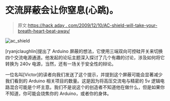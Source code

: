 # 交流屏蔽会让你窒息(心跳)。

> 原文:[https://hack aday . com/2009/12/10/AC-shield-will-take-your-breath-heart-beat-away/](https://hackaday.com/2009/12/10/ac-shield-will-take-your-breath-heart-beat-away/)

![](../Images/6eb4b98c99eecd56cbe7c0e0ec398d22.png "ac_shield")

[ryanjclaughlin]提出了 Arduino 屏蔽的想法，它使用三端双向可控硅开关来切换四个交流电源通道。他发起的论坛主题深入探讨了几个有趣的讨论，涉及如何将它转换为 240v 电源，当然，还有一场关于安全性的辩论。

一位名叫[Victor]的读者向我们发送了这个提示，并提到这个屏蔽可能会显著减少我们看到的 Arduino 相关项目的数量。这是因为将高压交流电与精密的 5v 逻辑电路混合可能是个坏主意。我们不是说这个的创造者不知道他在做什么，但是如果你不知道，你可能会烧焦你的 Arduino，或者你的身体。